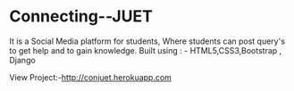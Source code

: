 # Connecting--JUET
It is a Social Media platform for students, Where students can post query's to get help and to gain knowledge.
Built using : - HTML5,CSS3,Bootstrap , Django

View Project:-http://conjuet.herokuapp.com
